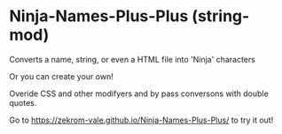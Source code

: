 # Ninja-Names-Plus-Plus (string-mod)

Converts a name, string, or even a HTML file into 'Ninja' characters

Or you can create your own!

Overide CSS and other modifyers and by pass conversons with double quotes.

Go to https://zekrom-vale.github.io/Ninja-Names-Plus-Plus/ to try it out!

